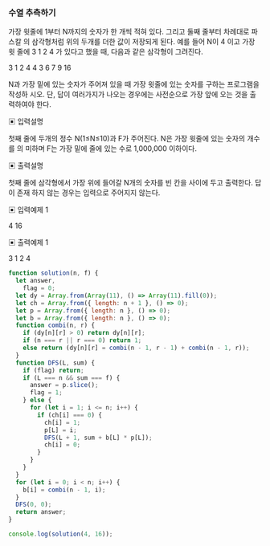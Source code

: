 ### 수열 추측하기

가장 윗줄에 1부터 N까지의 숫자가 한 개씩 적혀 있다. 그리고 둘째 줄부터 차례대로 파스칼
의 삼각형처럼 위의 두개를 더한 값이 저장되게 된다. 예를 들어 N이 4 이고 가장 윗 줄에 3
1 2 4 가 있다고 했을 때, 다음과 같은 삼각형이 그려진다.

3 1 2 4
4 3 6
7 9
16

N과 가장 밑에 있는 숫자가 주어져 있을 때 가장 윗줄에 있는 숫자를 구하는 프로그램을 작성하
시오. 단, 답이 여러가지가 나오는 경우에는 사전순으로 가장 앞에 오는 것을 출력하여야 한다.

▣ 입력설명

첫째 줄에 두개의 정수 N(1≤N≤10)과 F가 주어진다. N은 가장 윗줄에 있는 숫자의 개수를 의
미하며 F는 가장 밑에 줄에 있는 수로 1,000,000 이하이다.

▣ 출력설명

첫째 줄에 삼각형에서 가장 위에 들어갈 N개의 숫자를 빈 칸을 사이에 두고 출력한다. 답이 존재
하지 않는 경우는 입력으로 주어지지 않는다.

▣ 입력예제 1

4 16

▣ 출력예제 1

3 1 2 4

```javascript
function solution(n, f) {
  let answer,
    flag = 0;
  let dy = Array.from(Array(11), () => Array(11).fill(0));
  let ch = Array.from({ length: n + 1 }, () => 0);
  let p = Array.from({ length: n }, () => 0);
  let b = Array.from({ length: n }, () => 0);
  function combi(n, r) {
    if (dy[n][r] > 0) return dy[n][r];
    if (n === r || r === 0) return 1;
    else return (dy[n][r] = combi(n - 1, r - 1) + combi(n - 1, r));
  }
  function DFS(L, sum) {
    if (flag) return;
    if (L === n && sum === f) {
      answer = p.slice();
      flag = 1;
    } else {
      for (let i = 1; i <= n; i++) {
        if (ch[i] === 0) {
          ch[i] = 1;
          p[L] = i;
          DFS(L + 1, sum + b[L] * p[L]);
          ch[i] = 0;
        }
      }
    }
  }
  for (let i = 0; i < n; i++) {
    b[i] = combi(n - 1, i);
  }
  DFS(0, 0);
  return answer;
}

console.log(solution(4, 16));
```
